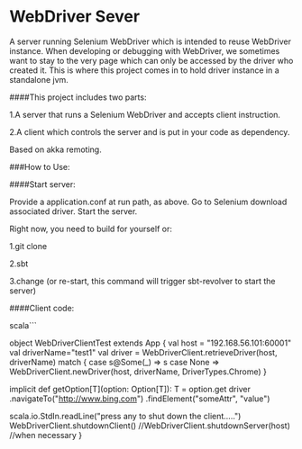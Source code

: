 # WebDriver Sever

A server running Selenium WebDriver which is intended to reuse WebDriver instance.
When developing or debugging with WebDriver, we sometimes want to stay to the very page which can only be accessed by the driver who created it.
This is where this project comes in to hold driver instance in a standalone jvm.


####This project includes two parts:

1.A server that runs a Selenium WebDriver and accepts client instruction.

2.A client which controls the server and is put in your code as dependency.

Based on akka remoting.

###How to Use:

####Start server:

Provide a application.conf at run path, as above. Go to Selenium download associated driver. Start the server.

Right now, you need to build for yourself or:

1.git clone

2.sbt

3.change (or re-start, this command will trigger sbt-revolver to start the server)

####Client code:

scala```

object WebDriverClientTest extends App {
  val host = "192.168.56.101:60001"
  val driverName="test1"
  val driver = WebDriverClient.retrieveDriver(host, driverName) match {
    case s@Some(_) => s
    case None => WebDriverClient.newDriver(host, driverName, DriverTypes.Chrome)
  }

  implicit def getOption[T](option: Option[T]): T = option.get
  driver
    .navigateTo("http://www.bing.com")
    .findElement("someAttr", "value")

  scala.io.StdIn.readLine("press any to shut down the client.....")
  WebDriverClient.shutdownClient()
  //WebDriverClient.shutdownServer(host) //when necessary
}

```